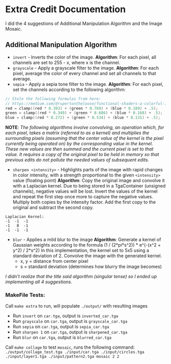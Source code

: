 # Extra Credit Documentation

I did the 4 suggestions of Additional Manipulation Algorithm and the Image Mosaic.

## Additional Manipulation Algorithm
- `invert` - Inverts the color of the image.
  **Algorithm**: For each pixel, all channels are set to 255 - x, where x is the channel.
- `grayscale` - Apply a grayscale filter to the image.
  **Algorithm**: For each pixel, average the color of every channel and set all channels to that average.
- `sepia` - Apply a sepia tone filter to the image.
  **Algorithm**: For each pixel, set the channels according to the following algorithm:
```C++
// Stole the following formulas from here:  
// https://medium.com/@rupertontheloose/functional-shaders-a-colorful-intro-part5-tinting-with-sepia-tone-cd6c2b49806  
red = clamp((red * 0.393) + (green * 0.769) + (blue * 0.189) + .5);  
green = clamp((red * 0.349) + (green * 0.686) + (blue * 0.168) + .5);  
blue = clamp((red * 0.272) + (green * 0.534) + (blue * 0.131) + .5);
```

**NOTE**: *The following algorithms involve convolving, an operation which, for each pixel, takes a matrix (referred to as a kernel) and multiplies the surrounding pixels (assuming that the center value of the kernel is the pixel currently being operated on) by the corresponding value in the kernel. These new values are then summed and the current pixel is set to that value. It requires a copy of the original pixel to be held in memory so that previous edits do not pollute the needed values of subsequent edits.* 

- `sharpen <intensity>` - Highlights parts of the image with rapid changes in color intensity, with a strength proportional to the given `<intensity>` value (floating point)
  **Algorithm**: Copy the original image and convolve it with a Laplacian kernel. Due to being stored in a TgaContainer (unsigned channels), negative values will be lost. Invert the values of the kernel and repeat the first step once more to capture the negative values. Multiply both copies by the intensity factor. Add the first copy to the original and subtract the second copy.
```
Laplacian Kernel:
-1  -1  -1
-1   8  -1
-1  -1  -1
```
- `blur` - Applies a mild blur to the image
  **Algorithm**: Generate a kernel of Gaussian weights according to the formula
  (1 / (2\*pi\*s^2))  \* e^(-(x^2 + y^2) / 2\*s^2) 
  In this implementation, the kernel set to 5x5 using a standard deviation of 2. 
  Convolve the image with the generated kernel.
	- x, y = distance from center pixel
	- s = standard deviation (determines how blurry the image becomes)

*I didn't realize that the title said algorithm (singular tense) so I ended up implementing all 4 suggestions.*
### MakeFile Tests:
Call `make extra` to run, will populate `./output/` with resulting images
- Run `invert` on `car.tga`, output is `inverted_car.tga`
- Run `grayscale` on `car.tga`, output is `grayscale_car.tga`
- Run `sepia` on `car.tga`, output is `sepia_car.tga`
- Run `sharpen 1` on `car.tga`, output is `sharpened_car.tga`
- Run `blur` on `car.tga`, output is `blurred_car.tga`

Call `make collage` to test `mosaic`, runs the following command:
`./output/collage_test.tga ./input/car.tga ./input/circles.tga ./input/layer1.tga ./input/pattern2.tga mosaic 2 2`